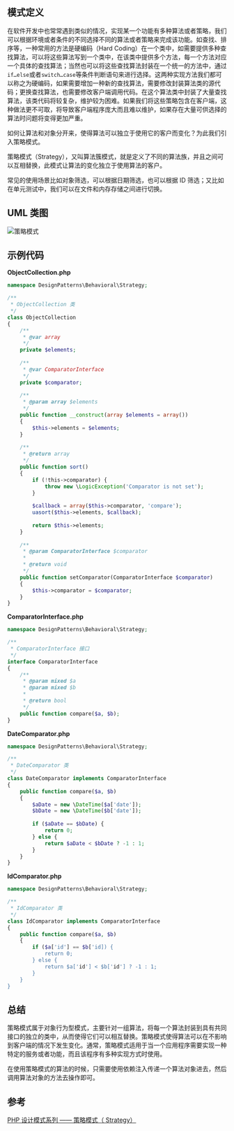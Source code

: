 ## 模式定义
在软件开发中也常常遇到类似的情况，实现某一个功能有多种算法或者策略，我们可以根据环境或者条件的不同选择不同的算法或者策略来完成该功能。如查找、排序等，一种常用的方法是硬编码（Hard Coding）在一个类中，如需要提供多种查找算法，可以将这些算法写到一个类中，在该类中提供多个方法，每一个方法对应一个具体的查找算法；当然也可以将这些查找算法封装在一个统一的方法中，通过`if…else`或者`switch…case`等条件判断语句来进行选择。这两种实现方法我们都可以称之为硬编码，如果需要增加一种新的查找算法，需要修改封装算法类的源代码；更换查找算法，也需要修改客户端调用代码。在这个算法类中封装了大量查找算法，该类代码将较复杂，维护较为困难。如果我们将这些策略包含在客户端，这种做法更不可取，将导致客户端程序庞大而且难以维护，如果存在大量可供选择的算法时问题将变得更加严重。

如何让算法和对象分开来，使得算法可以独立于使用它的客户而变化？为此我们引入策略模式。

策略模式（Strategy），又叫算法簇模式，就是定义了不同的算法族，并且之间可以互相替换，此模式让算法的变化独立于使用算法的客户。

常见的使用场景比如对象筛选，可以根据日期筛选，也可以根据 ID 筛选；又比如在单元测试中，我们可以在文件和内存存储之间进行切换。


## UML 类图
![策略模式](http://7xkt52.com1.z0.glb.clouddn.com/markdown/1468062732443.png)


## 示例代码

**ObjectCollection.php**

```php
namespace DesignPatterns\Behavioral\Strategy;

/**
 * ObjectCollection 类
 */
class ObjectCollection
{
    /**
     * @var array
     */
    private $elements;
    
    /**
     * @var ComparatorInterface
     */
    private $comparator;
    
    /**
     * @param array $elements
     */
    public function __construct(array $elements = array())
    {
        $this->elements = $elements;
    }
    
    /**
     * @return array
     */
    public function sort()
    {
        if (!this->comparator) {
            throw new \LogicException('Comparator is not set');
        }
        
        $callback = array($this->comparator, 'compare');
        uasort($this->elements, $callback);
        
        return $this->elements;
    }
    
    /**
     * @param ComparatorInterface $comparator
     *
     * @return void
     */
    public function setComparator(ComparatorInterface $comparator)
    {
        $this->comparator = $comparator;
    }
}
```

**ComparatorInterface.php**

```php
namespace DesignPatterns\Behavioral\Strategy;

/**
 * ComparatorInterface 接口
 */
interface ComparatorInterface
{
    /**
     * @param mixed $a
     * @param mixed $b
     *
     * @return bool
     */
    public function compare($a, $b);
}
```

**DateComparator.php**

```php
namespace DesignPatterns\Behavioral\Strategy;

/**
 * DateComparator 类
 */
class DateComparator implements ComparatorInterface
{
    public function compare($a, $b)
    {
        $aDate = new \DateTime($a['date']);
        $bDate = new \DateTime($b['date']);
        
        if ($aDate == $bDate) {
            return 0;
        } else {
            return $aDate < $bDate ? -1 : 1;
        }
    }
}
```

**IdComparator.php**

```php
namespace DesignPatterns\Behavioral\Strategy;

/**
 * IdComparator 类
 */
class IdComparator implements ComparatorInterface
{
    public function compare($a, $b)
    {
        if ($a['id'] == $b['id]) {
            return 0;
        } else {
            return $a['id'] < $b['id'] ? -1 : 1;
        }
    }
}
```


## 总结
策略模式属于对象行为型模式，主要针对一组算法，将每一个算法封装到具有共同接口的独立的类中，从而使得它们可以相互替换。策略模式使得算法可以在不影响到客户端的情况下发生变化。通常，策略模式适用于当一个应用程序需要实现一种特定的服务或者功能，而且该程序有多种实现方式时使用。

在使用策略模式的算法的时候，只需要使用依赖注入传递一个算法对象进去，然后调用算法对象的方法去操作即可。


## 参考
[PHP 设计模式系列 —— 策略模式（ Strategy）](http://laravelacademy.org/post/2990.html)


